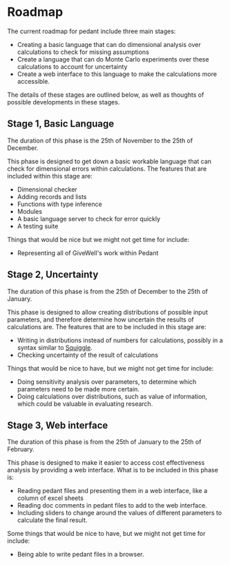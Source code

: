 # Roadmap

The current roadmap for pedant include three main stages:

 - Creating a basic language that can do dimensional analysis over calculations to check for missing assumptions
 - Create a language that can do Monte Carlo experiments over these calculations to account for uncertainty
 - Create a web interface to this language to make the calculations more accessible.

The details of these stages are outlined below, as well as thoughts of possible
developments in these stages.

## Stage 1, Basic Language

The duration of this phase is the 25th of November to the 25th of December.

This phase is designed to get down a basic workable language that can check for
dimensional errors within calculations. The features that are included within this
stage are:

- Dimensional checker
- Adding records and lists
- Functions with type inference
- Modules
- A basic language server to check for error quickly
- A testing suite

Things that would be nice but we might not get time for include:

- Representing all of GiveWell's work within Pedant

## Stage 2, Uncertainty

The duration of this phase is from the 25th of December to the 25th of January.

This phase is designed to allow creating distributions of possible input parameters,
and therefore determine how uncertain the results of calculations are. The features
that are to be included in this stage are:

- Writing in distributions instead of numbers for calculations, possibly in a syntax
  similar to [Squiggle](https://squiggle-language.com/).
- Checking uncertainty of the result of calculations

Things that would be nice to have, but we might not get time for include:

- Doing sensitivity analysis over parameters, to determine which parameters need
  to be made more certain.
- Doing calculations over distributions, such as value of information, which could
  be valuable in evaluating research.


## Stage 3, Web interface

The duration of this phase is from the 25th of January to the 25th of February.

This phase is designed to make it easier to access cost effectiveness analysis
by providing a web interface. What is to be included in this phase is:

- Reading pedant files and presenting them in a web interface, like a column
  of excel sheets
- Reading doc comments in pedant files to add to the web interface.
- Including sliders to change around the values of different parameters to calculate
  the final result.

Some things that would be nice to have, but we might not get time for include:

- Being able to write pedant files in a browser.

